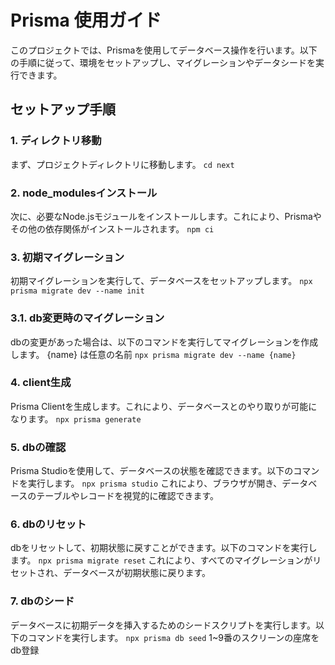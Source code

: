 # Prisma 使用ガイド

このプロジェクトでは、Prismaを使用してデータベース操作を行います。以下の手順に従って、環境をセットアップし、マイグレーションやデータシードを実行できます。

## セットアップ手順

### 1. **ディレクトリ移動**
まず、プロジェクトディレクトリに移動します。
`cd next`

### 2. **node_modulesインストール**
次に、必要なNode.jsモジュールをインストールします。これにより、Prismaやその他の依存関係がインストールされます。
`npm ci`

### 3. **初期マイグレーション**
初期マイグレーションを実行して、データベースをセットアップします。
`npx prisma migrate dev --name init`

### 3.1. **db変更時のマイグレーション**
dbの変更があった場合は、以下のコマンドを実行してマイグレーションを作成します。
{name} は任意の名前
`npx prisma migrate dev --name {name}`

### 4. **client生成**
Prisma Clientを生成します。これにより、データベースとのやり取りが可能になります。
`npx prisma generate`

### 5. **dbの確認**
Prisma Studioを使用して、データベースの状態を確認できます。以下のコマンドを実行します。
`npx prisma studio`
これにより、ブラウザが開き、データベースのテーブルやレコードを視覚的に確認できます。

### 6. **dbのリセット**
dbをリセットして、初期状態に戻すことができます。以下のコマンドを実行します。
`npx prisma migrate reset`
これにより、すべてのマイグレーションがリセットされ、データベースが初期状態に戻ります。

### 7. **dbのシード**
データベースに初期データを挿入するためのシードスクリプトを実行します。以下のコマンドを実行します。
`npx prisma db seed`
1~9番のスクリーンの座席をdb登録

